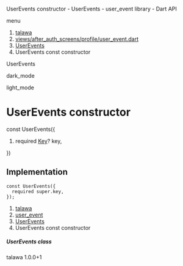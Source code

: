 




UserEvents constructor - UserEvents - user\_event library - Dart API







menu

1. [talawa](../../index.html)
2. [views/after\_auth\_screens/profile/user\_event.dart](../../views_after_auth_screens_profile_user_event/views_after_auth_screens_profile_user_event-library.html)
3. [UserEvents](../../views_after_auth_screens_profile_user_event/UserEvents-class.html)
4. UserEvents const constructor

UserEvents


dark\_mode

light\_mode




# UserEvents constructor


const
UserEvents({

1. required [Key](https://api.flutter.dev/flutter/foundation/Key-class.html)? key,

})

## Implementation

```
const UserEvents({
  required super.key,
});
```

 


1. [talawa](../../index.html)
2. [user\_event](../../views_after_auth_screens_profile_user_event/views_after_auth_screens_profile_user_event-library.html)
3. [UserEvents](../../views_after_auth_screens_profile_user_event/UserEvents-class.html)
4. UserEvents const constructor

##### UserEvents class





talawa
1.0.0+1






